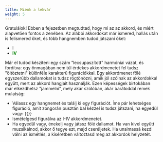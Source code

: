 ```yaml
---
title: Miénk a lekvár
weight: 5
---
```


Gratulálok! Ebben a fejezetben megtudtad, hogy mi az az akkord, és miért alapvetően fontos a zenében. Az alábbi akkordokat már ismered, hallás után is felismered őket, és több hangnemben tudod játszani őket:
* **<span style="color: gray;">I</span>**
* **<span style="color: green;">IV</span>**

Már el tudod készíteni egy szám "lecsupaszított" harmóniai vázát, és fordítva: egy önmagában nem túl érdekes akkordmenetet fel tudsz "öltöztetni" különféle karakterű figurációkkal. Egy akkordmenet fölé egyszerűbb dallamokat is tudsz rögtönözni, amik jól szólnak az akkordokkal együtt, mert az akkord hangjait használják. Ezen képességek birtokában már elkezdhetsz "jammelni", mely akár szólóban, akár barátoddal remek mulatság:

* Válassz egy hangnemet és találj ki egy figurációt. Íme pár lehetséges figuráció, amit zongorán pusztán bal kézzel is tudsz játszani, ha egyedül vagy:
{{<score src="Jam">}}
* Ismételgesd figurálva az I-IV akkordmenetet.
* Ha egyedül vagy, énekelj vagy játssz fölé dallamot. Ha van kivel együtt muzsikálnod, akkor ő tegye ezt, majd cseréljetek. Ha unalmassá kezd válni az ismétlés, a kíséretben változtasd meg az akkordok helyzetét.